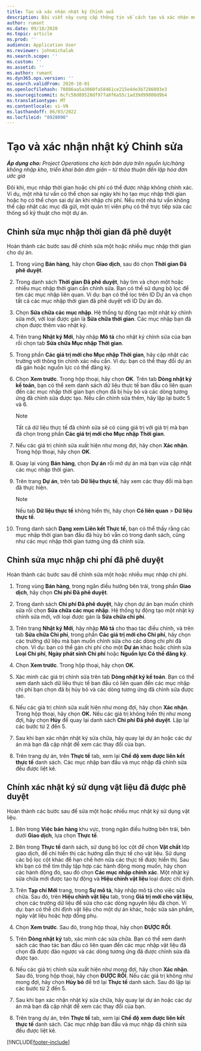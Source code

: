 ```yaml
---
title: Tạo và xác nhận nhật ký Chỉnh sửa
description: Bài viết này cung cấp thông tin về cách tạo và xác nhận một nhật ký sửa chữa.
author: rumant
ms.date: 09/18/2020
ms.topic: article
ms.prod: ''
audience: Application User
ms.reviewer: johnmichalak
ms.search.scope: ''
ms.custom: ''
ms.assetid: ''
ms.author: rumant
ms.dyn365.ops.version: ''
ms.search.validFrom: 2020-10-01
ms.openlocfilehash: 70886aa5a3060fa58461ce215e4de3b7286093e3
ms.sourcegitcommit: 6cfc50d89528df977a8f6a55c1ad39d99800d9b4
ms.translationtype: MT
ms.contentlocale: vi-VN
ms.lasthandoff: 06/03/2022
ms.locfileid: "8928090"
---
```

# <a name="create-and-confirm-correction-journals"></a>Tạo và xác nhận nhật ký Chỉnh sửa

_**Áp dụng cho:** Project Operations cho kịch bản dựa trên nguồn lực/hàng không nhập kho, triển khai bản đơn giản – từ thỏa thuận đến lập hóa đơn ước giá_

Đôi khi, mục nhập thời gian hoặc chi phí có thể được nhập không chính xác. Ví dụ, một nhà tư vấn có thể chọn sai ngày khi họ tạo mục nhập thời gian hoặc họ có thể chọn sai dự án khi nhập chi phí. Nếu một nhà tư vấn không thể cập nhật các mục đã gửi, một quản trị viên phụ có thể trực tiếp sửa các thông số kỹ thuật cho một dự án.

## <a name="correct-approved-time-entries"></a>Chỉnh sửa mục nhập thời gian đã phê duyệt     

Hoàn thành các bước sau để chỉnh sửa một hoặc nhiều mục nhập thời gian cho dự án.

1. Trong vùng **Bán hàng**, hãy chọn **Giao dịch**, sau đó chọn **Thời gian Đã phê duyệt**. 

2. Trong danh sách **Thời gian Đã phê duyệt**, hãy tìm và chọn một hoặc nhiều mục nhập thời gian cần chỉnh sửa. Bạn có thể sử dụng bộ lọc để tìm các mục nhập liên quan. Ví dụ: bạn có thể lọc trên ID Dự án và chọn tất cả các mục nhập thời gian đã phê duyệt với ID Dự án đó.

3. Chọn **Sửa chữa các mục nhập**. Hệ thống tự động tạo một nhật ký chỉnh sửa mới, với loại được gán là **Sửa chữa thời gian**. Các mục nhập bạn đã chọn được thêm vào nhật ký. 

4. Trên trang **Nhật ký Mới**, hãy nhập **Mô tả** cho nhật ký chỉnh sửa của bạn rồi chọn tab **Sửa chữa Mục nhập Thời gian**.  

5. Trong phần **Các giá trị mới cho Mục nhập Thời gian**, hãy cập nhật các trường với thông tin chính xác nếu cần. Ví dụ: bạn có thể thay đổi dự án đã gán hoặc nguồn lực có thể đăng ký.

6. Chọn **Xem trước**. Trong hộp thoại, hãy chọn **OK**. Trên tab **Dòng nhật ký kế toán**, bạn có thể xem danh sách dữ liệu thực tế ban đầu có liên quan đến các mục nhập thời gian bạn chọn đã bị hủy bỏ và các dòng tương ứng đã chỉnh sửa được tạo. Nếu cần chỉnh sửa thêm, hãy lặp lại bước 5 và 6. 

    > [!NOTE]
    > Tất cả dữ liệu thực tế đã chỉnh sửa sẽ có cùng giá trị với giá trị mà bạn đã chọn trong phần **Các giá trị mới cho Mục nhập Thời gian**.

7. Nếu các giá trị chỉnh sửa xuất hiện như mong đợi, hãy chọn **Xác nhận**. Trong hộp thoại, hãy chọn **OK**.

8. Quay lại vùng **Bán hàng**, chọn **Dự án** rồi mở dự án mà bạn vừa cập nhật các mục nhập thời gian. 

9. Trên trang **Dự án**, trên tab **Dữ liệu thực tế**, hãy xem các thay đổi mà bạn đã thực hiện. 

    > [!NOTE]
    > Nếu tab **Dữ liệu thực tế** không hiển thị, hãy chọn **Có liên quan** > **Dữ liệu thực tế**.  

10. Trong danh sách **Dạng xem Liên kết Thực tế**, bạn có thể thấy rằng các mục nhập thời gian ban đầu đã hủy bỏ vẫn có trong danh sách, cũng như các mục nhập thời gian tương ứng đã chỉnh sửa. 

 
## <a name="correct-approved-expense-entries"></a>Chỉnh sửa mục nhập chi phí đã phê duyệt

Hoàn thành các bước sau để chỉnh sửa một hoặc nhiều mục nhập chi phí. 

1. Trong vùng **Bán hàng**, trong ngăn điều hướng bên trái, trong phần **Giao dịch**, hãy chọn **Chi phí Đã phê duyệt**.

2. Trong danh sách **Chi phí Đã phê duyệt**, hãy chọn dự án bạn muốn chỉnh sửa rồi chọn **Sửa chữa các mục nhập**. Hệ thống tự động tạo một nhật ký chỉnh sửa mới, với loại được gán là **Sửa chữa chi phí**. 

3. Trên trang **Nhật ký Mới**, hãy nhập **Mô tả** cho thao tác điều chỉnh, và trên tab **Sửa chữa Chi phí**, trong phần **Các giá trị mới cho Chi phí**, hãy chọn các trường dữ liệu mà bạn muốn chỉnh sửa cho các dòng chi phí đã chọn. Ví dụ: bạn có thể gán chi phí cho một **Dự án** khác hoặc chỉnh sửa **Loại Chi phí**, **Ngày phát sinh Chi phí** hoặc **Nguồn lực Có thể đăng ký**.

4. Chọn **Xem trước**. Trong hộp thoại, hãy chọn **OK**. 

5. Xác minh các giá trị chỉnh sửa trên tab **Dòng nhật ký kế toán**. Bạn có thể xem danh sách dữ liệu thực tế ban đầu có liên quan đến các mục nhập chi phí bạn chọn đã bị hủy bỏ và các dòng tương ứng đã chỉnh sửa được tạo.

6. Nếu các giá trị chỉnh sửa xuất hiện như mong đợi, hãy chọn **Xác nhận**. Trong hộp thoại, hãy chọn **OK.** Nếu các giá trị không hiển thị như mong đợi, hãy chọn **Hủy** để quay lại danh sách **Chi phí Đã phê duyệt**. Lặp lại các bước từ 2 đến 5. 

7. Sau khi bạn xác nhận nhật ký sửa chữa, hãy quay lại dự án hoặc các dự án mà bạn đã cập nhật để xem các thay đổi của bạn.

8. Trên trang dự án, trên **Thực tế** tab, xem lại **Chế độ xem được liên kết thực tế** danh sách. Các mục nhập ban đầu và mục nhập đã chỉnh sửa đều được liệt kê.


## <a name="correct-approved-material-usage-logs"></a>Chính xác nhật ký sử dụng vật liệu đã được phê duyệt

Hoàn thành các bước sau để sửa một hoặc nhiều mục nhật ký sử dụng vật liệu.

1. Bên trong **Việc bán hàng** khu vực, trong ngăn điều hướng bên trái, bên dưới **Giao dịch**, lựa chọn **Thực tế**.

2. Bên trong **Thực tế** danh sách, sử dụng bộ lọc cột để chọn **Vật chất** lớp giao dịch, để chỉ hiển thị các hướng dẫn thực tế cho vật liệu. Sử dụng các bộ lọc cột khác để hạn chế hơn nữa các thực tế được hiển thị. Sau khi bạn có thể tìm thấy tập hợp các hành động mong muốn, hãy chọn các hành động đó, sau đó chọn **Các mục nhập chính xác**. Một nhật ký sửa chữa mới được tạo tự động và **Hiệu chỉnh vật liệu** loại được chỉ định.

3. Trên **Tạp chí Mới** trang, trong **Sự mô tả**, hãy nhập mô tả cho việc sửa chữa. Sau đó, trên **Hiệu chỉnh vật liệu** tab, trong **Giá trị mới cho vật liệu**, chọn các trường dữ liệu để sửa cho các dòng nguyên liệu đã chọn. Ví dụ: bạn có thể chỉ định vật liệu cho một dự án khác, hoặc sửa sản phẩm, ngày vật liệu hoặc hợp đồng phụ.

4. Chọn **Xem trước**. Sau đó, trong hộp thoại, hãy chọn **ĐƯỢC RỒI**.

5. Trên **Dòng nhật ký** tab, xác minh các sửa chữa. Bạn có thể xem danh sách các thao tác ban đầu có liên quan đến các mục nhập vật liệu đã chọn đã được đảo ngược và các dòng tương ứng đã được chỉnh sửa đã được tạo.

6. Nếu các giá trị chỉnh sửa xuất hiện như mong đợi, hãy chọn **Xác nhận**. Sau đó, trong hộp thoại, hãy chọn **ĐƯỢC RỒI**. Nếu các giá trị không như mong đợi, hãy chọn **Hủy bỏ** để trở lại **Thực tế** danh sách. Sau đó lặp lại các bước từ 2 đến 5.

7. Sau khi bạn xác nhận nhật ký sửa chữa, hãy quay lại dự án hoặc các dự án mà bạn đã cập nhật để xem các thay đổi của bạn.

8. Trên trang dự án, trên **Thực tế** tab, xem lại **Chế độ xem được liên kết thực tế** danh sách. Các mục nhập ban đầu và mục nhập đã chỉnh sửa đều được liệt kê.


[!INCLUDE[footer-include](../includes/footer-banner.md)]
